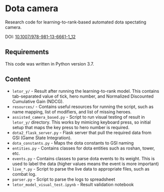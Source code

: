 # Dota camera

Research code for learning-to-rank-based automated dota spectating camera.

DOI: [10.1007/978-981-13-6661-1_12](https://doi.org/10.1007/978-981-13-6661-1_12)

## Requirements

This code was written in Python version 3.7.

## Content

* `letor_y/` - Result after running the learning-to-rank model. This
  contains tab-separated value of tick, hero number, and Normalized
  Discounted Cumulative Gain (NDCG).
* `resources/` - Contains useful resources for running the script, such
  as name mapping, list of modifiers, and list of missing heroes.
* `assisted_camera_based.py` - Script to run visual testing of result in
  `letor_y/` directory. This works by mimicing keyboard press, so initial
  setup that maps the key press to hero number is required.
* `dota2_flask_server.py` - Flask server that pull the required data from
  GSI (Game State Integration).
* `dota_constants.py` - Maps the dota constants to GSI naming
* `entities.py` - Contains classes for dota entities such as roshan,
  tower, etc.
* `events.py` - Contains classes to parse dota events to its weight.
  This is used to label the data (higher values means the event is
  more important)
* `live_*.py` - Script to parse the live data to appropriate files, such
  as combat log.
* `parser.py` - Script to parse the logs to spreadsheet
* `letor_model_visual_test.ipynb` - Result validation notebook